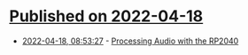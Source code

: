 # [Published on 2022-04-18](index.md)

* [2022-04-18, 08:53:27](https://news.ycombinator.com/item?id=31068635) - [Processing Audio with the RP2040](https://hackaday.com/2022/04/17/processing-audio-with-the-rp2040/)

